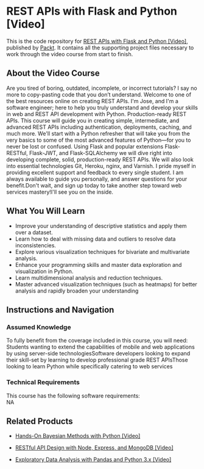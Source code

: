 # REST APIs with Flask and Python [Video]
This is the code repository for [REST APIs with Flask and Python [Video]](https://www.packtpub.com/application-development/exploratory-data-analysis-pandas-and-python-3x-video?utm_source=github&utm_medium=repository&utm_campaign=9781789959116), published by [Packt](https://www.packtpub.com/?utm_source=github). It contains all the supporting project files necessary to work through the video course from start to finish.
## About the Video Course
Are you tired of boring, outdated, incomplete, or incorrect tutorials? I say no more to copy-pasting code that you don’t understand. Welcome to one of the best resources online on creating REST APIs. I'm Jose, and I'm a software engineer; here to help you truly understand and develop your skills in web and REST API development with Python. Production-ready REST APIs. This course will guide you in creating simple, intermediate, and advanced REST APIs including authentication, deployments, caching, and much more. We'll start with a Python refresher that will take you from the very basics to some of the most advanced features of Python—for you to never be lost or confused. Using Flask and popular extensions Flask-RESTful, Flask-JWT, and Flask-SQLAlchemy we will dive right into developing complete, solid, production-ready REST APIs. We will also look into essential technologies Git, Heroku, nginx, and Varnish. I pride myself in providing excellent support and feedback to every single student. I am always available to guide you personally, and answer questions for your benefit.Don't wait, and sign up today to take another step toward web services mastery!I'll see you on the inside.

<H2>What You Will Learn</H2>
<DIV class=book-info-will-learn-text>
<UL>
<LI><SPAN style="BACKGROUND-COLOR: transparent">Improve your understanding of descriptive statistics and apply them over a dataset.</SPAN> 
<LI><SPAN style="BACKGROUND-COLOR: transparent">Learn how to deal with missing data and outliers to resolve data inconsistencies.</SPAN> 
<LI><SPAN style="BACKGROUND-COLOR: transparent">Explore various visualization techniques for bivariate and multivariate analysis.</SPAN> 
<LI><SPAN style="BACKGROUND-COLOR: transparent">Enhance your programming skills and master data exploration and visualization in Python.</SPAN> 
<LI><SPAN style="BACKGROUND-COLOR: transparent">Learn multidimensional analysis and reduction techniques.</SPAN> 
<LI><SPAN style="BACKGROUND-COLOR: transparent">Master advanced visualization techniques (such as heatmaps) for better analysis and rapidly broaden your understanding</SPAN> </LI></UL></DIV>

## Instructions and Navigation
### Assumed Knowledge
To fully benefit from the coverage included in this course, you will need:<br/>
Students wanting to extend the capabilities of mobile and web applications by using server-side technologiesSoftware developers looking to expand their skill-set by learning to develop professional grade REST APIsThose looking to learn Python while specifically catering to web services
### Technical Requirements
This course has the following software requirements:<br/>
NA

## Related Products
* [Hands-On Bayesian Methods with Python [Video]](https://www.packtpub.com/application-development/exploratory-data-analysis-pandas-and-python-3x-video?utm_source=github&utm_medium=repository&utm_campaign=9781789959116)

* [RESTful API Design with Node, Express, and MongoDB [Video]](https://www.packtpub.com/application-development/exploratory-data-analysis-pandas-and-python-3x-video?utm_source=github&utm_medium=repository&utm_campaign=9781789959116)

* [Exploratory Data Analysis with Pandas and Python 3.x [Video]](https://www.packtpub.com/application-development/exploratory-data-analysis-pandas-and-python-3x-video?utm_source=github&utm_medium=repository&utm_campaign=9781789959116)

